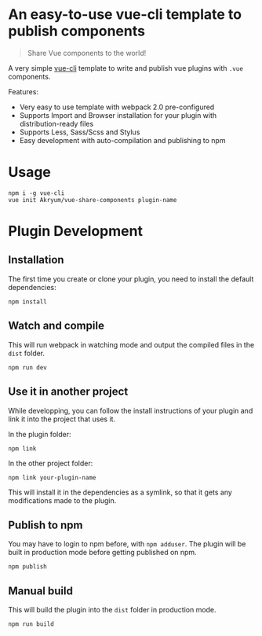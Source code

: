 # An easy-to-use vue-cli template to publish components

> Share Vue components to the world!

A very simple [vue-cli](https://github.com/vuejs/vue-cli) template to write and publish vue plugins with `.vue` components.

Features:
 - Very easy to use template with webpack 2.0 pre-configured
 - Supports Import and Browser installation for your plugin with distribution-ready files
 - Supports Less, Sass/Scss and Stylus
 - Easy development with auto-compilation and publishing to npm

# Usage

```
npm i -g vue-cli
vue init Akryum/vue-share-components plugin-name
```

# Plugin Development

## Installation

The first time you create or clone your plugin, you need to install the default dependencies:

```
npm install
```

## Watch and compile

This will run webpack in watching mode and output the compiled files in the `dist` folder.

```
npm run dev
```

## Use it in another project

While developping, you can follow the install instructions of your plugin and link it into the project that uses it.

In the plugin folder:

```
npm link
```

In the other project folder:

```
npm link your-plugin-name
```

This will install it in the dependencies as a symlink, so that it gets any modifications made to the plugin.

## Publish to npm

You may have to login to npm before, with `npm adduser`. The plugin will be built in production mode before getting published on npm.

```
npm publish
```

## Manual build

This will build the plugin into the `dist` folder in production mode.

```
npm run build
```
